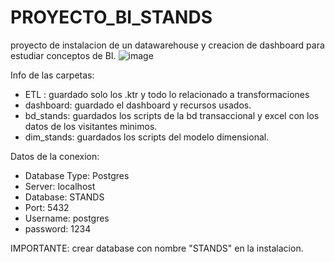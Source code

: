 # PROYECTO_BI_STANDS
proyecto de instalacion de un datawarehouse y creacion de dashboard para estudiar conceptos de BI.
![image](https://github.com/dfrojas20/PROYECTO_BI_STANDS/assets/123292688/fe354596-dead-4585-9e1e-59c192d2e4e8)


Info de las carpetas:
* ETL : guardado solo los .ktr y todo lo relacionado a transformaciones
* dashboard: guardado el dashboard y recursos usados.
* bd_stands: guardados los scripts de la bd transaccional y excel con los datos de los visitantes minimos.
* dim_stands: guardados los scripts del modelo dimensional.

Datos de la conexion:
* Database Type: Postgres
* Server: localhost
* Database: STANDS
* Port: 5432
* Username: postgres
* password: 1234

IMPORTANTE: crear database con nombre "STANDS" en la instalacion.


